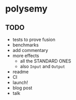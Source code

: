 # polysemy

## TODO

* tests to prove fusion
* benchmarks
* add commentary
* more effects
    * all the STANDARD ONES
    * also `Input` and `Output`
* readme
* CI
* launch!
* blog post
* talk

